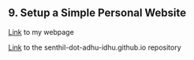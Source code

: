 ## 9. Setup a Simple Personal Website

[Link](https://senthil-dot-adhu-idhu.github.io/) to my webpage 

[Link](https://github.com/senthil-dot-adhu-idhu/senthil-dot-adhu-idhu.github.io) to the senthil-dot-adhu-idhu.github.io repository 
